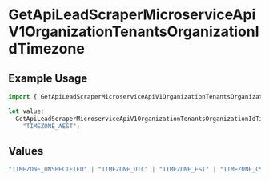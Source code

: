 # GetApiLeadScraperMicroserviceApiV1OrganizationTenantsOrganizationIdTimezone

## Example Usage

```typescript
import { GetApiLeadScraperMicroserviceApiV1OrganizationTenantsOrganizationIdTimezone } from "oppulence-backend-sdk/models/operations";

let value:
  GetApiLeadScraperMicroserviceApiV1OrganizationTenantsOrganizationIdTimezone =
    "TIMEZONE_AEST";
```

## Values

```typescript
"TIMEZONE_UNSPECIFIED" | "TIMEZONE_UTC" | "TIMEZONE_EST" | "TIMEZONE_CST" | "TIMEZONE_MST" | "TIMEZONE_PST" | "TIMEZONE_GMT" | "TIMEZONE_CET" | "TIMEZONE_IST" | "TIMEZONE_JST" | "TIMEZONE_AEST"
```
